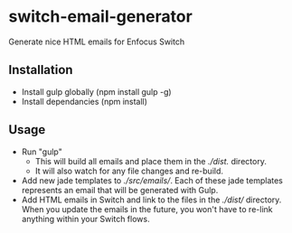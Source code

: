 # switch-email-generator
Generate nice HTML emails for Enfocus Switch

## Installation
- Install gulp globally (npm install gulp -g)
- Install dependancies (npm install)

## Usage
- Run "gulp"
    - This will build all emails and place them in the _./dist._ directory.
    - It will also watch for any file changes and re-build.
- Add new jade templates to _./src/emails/_. Each of these jade templates represents an email that will be generated with Gulp.
- Add HTML emails in Switch and link to the files in the _./dist/_ directory. When you update the emails in the future, you won't have to re-link anything within your Switch flows.
